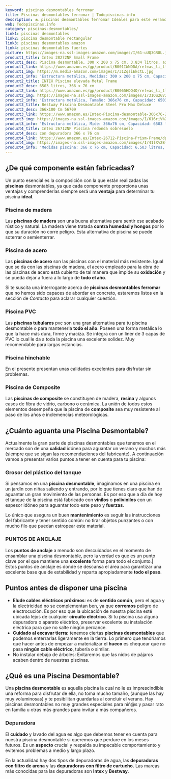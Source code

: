 ```yaml
---
keyword: piscinas desmontables ferromar
title: Piscinas desmontables ferromar | Todopiscinas.info
description: 🏊 piscinas desmontables ferromar Ideales para este verano 2021. Aquí puedes comprar piscinas desmontables ferromar y comparar con otras similares. No dejes escapar piscinas desmontables ferromar a un precio realmente tentador.
web: Todopiscinas.info
category: piscinas-desmontables/
link1: piscinas desmontables
link2: piscina desmontable rectangular
link3: piscinas desmontables amazon
link4: piscinas desmontables fuertes
picture: https://images-na.ssl-images-amazon.com/images/I/61-uUQ3GR8L.jpg
product1_title: Intex 28272NP Small Frame
product1_desc: Piscina desmontable, 300 x 200 x 75 cm, 3.834 litros, azul
product1_link: https://www.amazon.es/gp/product/B001IWNDDA/ref=as_li_tl?ie=UTF8&camp=3638&creative=24630&creativeASIN=B001IWNDDA&linkCode=as2&tag=todopiscinas0e-21&linkId=25b9d647487c889cb6ef56ed63f50ca1
product1_img: https://m.media-amazon.com/images/I/31ZqsiEkctL.jpg
product1_info: 'Estructura metálica, Medidas: 300 x 200 x 75 cm, Capacidad: 3.834 litros, Para 6 personas (+ 6 años), Fácil montaje, Forma rectangular'
product2_title: INTEX Piscina elevada Metal Frame
product2_desc: 6503 litros, 366 x 76 cm
product2_link: https://www.amazon.es/gp/product/B0065HDQ4O/ref=as_li_tl?ie=UTF8&camp=3638&creative=24630&creativeASIN=B0065HDQ4O&linkCode=as2&tag=todopiscinas0e-21&linkId=ed2430e3ba564d3527ee103df33ed7b3
product2_img: https://images-na.ssl-images-amazon.com/images/I/31Ou2GV2SAL.jpg
product2_info: 'Estructura metálica, Tamaño: 366x76 cm, Capacidad: 6503 litros, Forma circular, De 4 a 7 personas (+6 años)'
product3_title: Bestway Piscina Desmontable Steel Pro Max Deluxe
product3_desc: 366x100 Cm 56709
product3_link: https://www.amazon.es/Intex-Piscina-desmontable-366x76-28210NP/dp/B0065HDQ4O?__mk_es_ES=%C3%85M%C3%85%C5%BD%C3%95%C3%91&crid=25UQGV9HG2INI&dchild=1&keywords=piscinas+desmontables&qid=1615854176&sprefix=piscinas+dem%2Caps%2C201&sr=8-5&linkCode=ll1&tag=todopiscinas0e-21&linkId=34f200977c6cbaab1f3f4d9ac0e64755&language=es_ES&ref_=as_li_ss_tl
product3_img: https://images-na.ssl-images-amazon.com/images/I/616riV%2BiY3L.jpg
product3_info: 'Estructura metálica, Mide: 366x76 cm, Capacidad: 6503 litros, De 4 a 7 personas mayores de 6 años, Forma circular, Tecnología Super-Tough'
product4_title: Intex 26712NP Piscina redonda sobresuelo
product4_desc: con depuradora 366 x 76 cm
product4_link: https://www.amazon.es/Intex-26712-Piscina-Prism-Frame/dp/B07FB823GL?__mk_es_ES=%C3%85M%C3%85%C5%BD%C3%95%C3%91&dchild=1&keywords=piscinas+desmontables+con+depuradora&qid=1615936418&sr=8-5&linkCode=ll1&tag=todopiscinas0e-21&linkId=d98699de7830cd471766fa1daa36de34&language=es_ES&ref_=as_li_ss_tl
product4_img: https://images-na.ssl-images-amazon.com/images/I/41lX%2B-YpibL.jpg
product4_info: 'Medidas piscina: 366 x 76 cm, Capacidad: 6.503 litros, Incluye depuradora de cartucha A, Lona resistente triple capa'
---
```



<brand-panel :title=product1_title :desc=product1_desc :img=product1_img :link=product1_link></brand-panel>


## ¿De qué componente están fabricadas?

Un punto esencial es la composición con la que están realizadas las **piscinas** desmontables, ya que cada componente proporciona unas ventajas y comprenderlas siempre será una **ventaja** para determinar tu piscina **ideal**.


### Piscina de madera

Las **piscinas de madera** son una buena alternativa para sentir ese acabado rústico y natural. La madera viene tratada **contra humedad y hongos** por lo que su duración no corre peligro. Esta alternativa de piscina se puede soterrar o semienterrar.


### Piscina de acero

Las **piscinas de acero** son las piscinas con el material más resistente. Igual que se da con las piscinas de madera, el acero empleado para la obra de las piscinas de acero está cubierto de tal manera que impide su **oxidación** y se pueda dejar a fuera a lo largo de **todo el año**.

Si te suscita una interrogante acerca de **piscinas desmontables ferromar** que no hemos sido capaces de abordar en concreto, estaremos listos en la sección de _Contacto_ para aclarar cualquier cuestión.


### Piscina  PVC

Las **piscinas tubulares** pvc son una gran alternativa para tu piscina desmontable o para mantenerla **todo el año**. Poseen una forma metálica lo que la hace más dura, firme y maciza. Se integra con un liner de 3 capas de PVC lo cual le da a toda la piscina una excelente solidez. Muy recomendable para largas estancias.


### Piscina hinchable

 En el presente presentan unas calidades excelentes para disfrutar sin problemas.


### Piscina de Composite

Las **piscinas de composite** se constituyen de madera, **resina** y algunos casos de fibra de vidrio, carbono o cerámica. La unión de todos estos elementos desempeña que la piscina de **composite** sea muy resistente al paso de los años e inclemencias meteorológicas.


## ¿Cuánto aguanta una Piscina Desmontable?

Actualmente la gran parte de piscinas desmontables que tenemos en el mercado son de una **calidad** idónea para aguantar un verano y muchos más (siempre que se sigan las recomendaciones del fabricante). A continuación vamos a presentar varios puntos a tener en cuenta para tu piscina:


### Grosor del plástico del tanque

Si pensamos en una **piscina desmontable**, imaginamos en una piscina en un jardín con niñas saliendo y entrando, por lo que tienes claro que han de aguantar un gran movimiento de las personas. Es por eso que a día de hoy el tanque de la piscina está fabricado con **vinilos** o **polivinilos** con un espesor idóneo para aguantar todo este peso y **fuerzas**.

Lo único que asegura un	 buen **mantenimiento** es seguir las instrucciones del fabricante y tener sentido común: no tirar objetos punzantes o con mucho filo que puedan estropear este material.


### PUNTOS DE ANCLAJE

Los **puntos de anclaje** a menudo son descuidados en el momento de ensamblar una piscina desmontable, pero la verdad es que es un punto clave por el que mantiene una **excelente** forma para todo el conjunto.| Estos puntos de anclaje es donde se descansa el área para garantizar una excelente base que de estabilidad y reparta apropiadamente **todo el peso**.


## Puntos antes de disponer una piscina



*   **Elude cables eléctricos próximos**: es de **sentido común**, pero el agua y la electricidad no se complementan ben, ya que **corremos** peligro de electrocución. Es por eso que la ubicación de nuestra piscina esté ubicada lejos de cualquier **circuito eléctrico**. Si tu piscina usa alguna depuradora o aparato eléctrico, preservar excelente su instalación eléctrica para que no salte ningún percance.
*   **Cuidado al excavar tierra:** tenemos ciertas **piscinas desmontables** que podemos enterrarlas ligeramente en la tierra. Lo primero  que tendríamos que hacer antes de empezar a materializar el **hueco** es chequear que no pasa **ningún cable eléctrico**, tubería o similar.
*   No instalar debajo de árboles: Evitaremos que las nidos de pájaros acaben dentro de nuestras piscinas.

<stats-list :link1=link1 :link2=link2 :link3=link3 :link4=link4 :category=category></stats-list>

<external-banner></external-banner>

## ¿Qué es una Piscina Desmontable?

Una **piscina desmontable** es aquella piscina la cual no le es imprescindible una reforma para disfrutar de ella, no toma mucho tamaño, (aunque las hay muy voluminosas) y te posibilitan guardarlas al concluir el verano. Hay piscinas desmontables no muy grandes especiales para niñ@s y pasar rato en familia u otras más grandes para invitar a más compañeros.


### Depuradora

El **cuidado** y lavado del agua es algo que debemos tener en cuenta para nuestra piscina desmontable si queremos que perdure en los meses futuros. Es un **aspecto** crucial y respalda su impecable comportamiento y evitemos problemas a medio y largo plazo.

En la actualidad hay dos tipos de depuradoras de agua, las **depuradoras con filtro de arena** y  las **depuradoras** **con filtro de cartucho.** Las marcas más conocidas para las depuradoras son **Intex** y **Bestway**.